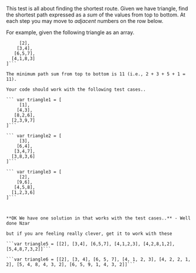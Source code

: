 
This test is all about finding the shortest route. Given we have triangle, find the shortest path expressed as a *sum* of the values from top to bottom. At each step you may move to *adjacent* numbers on the row below.

For example, given the following triangle as an array.

``` var triangle = [
     [2],
    [3,4],
   [6,5,7],
  [4,1,8,3]
]```

The minimum path sum from top to bottom is 11 (i.e., 2 + 3 + 5 + 1 = 11).

Your code should work with the following test cases..

``` var triangle1 = [
     [1],
    [4,3],
   [8,2,6],
  [2,3,9,7]
]```

``` var triangle2 = [
     [3],
    [6,4],
   [3,4,7],
  [3,8,3,6]
]```

``` var triangle3 = [
     [2],
    [9,6],
   [4,5,8],
  [1,2,3,6]
]```



**OK We have one solution in that works with the test cases..** - Well done Nzar

but if you are feeling really clever, get it to work with these

```var triangle5 = [[2], [3,4], [6,5,7], [4,1,2,3], [4,2,8,1,2],[5,4,8,7,3,2]]```

```var triangle6 = [[2], [3, 4], [6, 5, 7], [4, 1, 2, 3], [4, 2, 2, 1, 2], [5, 4, 8, 4, 3, 2], [6, 5, 9, 1, 4, 3, 2]]```

